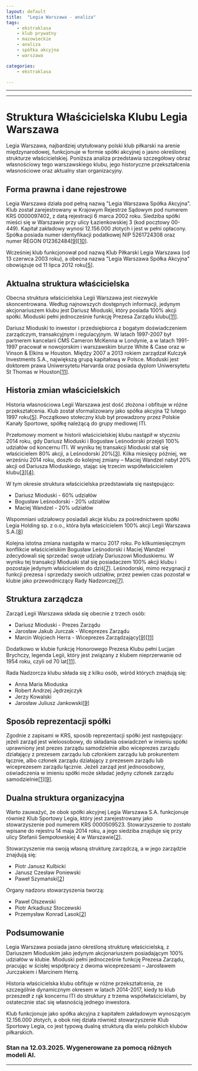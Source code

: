 ```yaml
---
layout: default
title:  "Legia Warszawa - analiza"
tags: 
    - ekstraklasa
    - klub prywatny
    - mazowieckie
    - analiza
    - spółka akcyjna
    - warszawa

categories:
    - ekstraklasa

---
```


[1]: https://rejestr.io/krs/97402/legia-warszawa  
[2]: https://krs-pobierz.pl/klub-sportowy-legia-i5303848  
[3]: https://www.forbes.pl/wiadomosci/maciej-wandzel-nowym-wspolwlascicielem-legii-warszawa/wj8mrzp  
[4]: https://wspieramrozwoj.pl/legia-warszawa-s-a/  
[5]: https://pl.wikipedia.org/wiki/Legia_Warszawa_(pi%C5%82ka_no%C5%BCna)  
[6]: http://rejestrkrs.pl/legia_warszawa_spolka_akcyjna,0000097402,1.html  
[7]: https://tvrepublika.pl/Sport/Zmiana-wlascicielska-w-Legii-Warszawa-faktem-Klub-w-rekach-Mioduskiego/46137  
[8]: https://www.doradzamy.to/artykuly/konflikt-w-legii-warszawa-jakie-wnioski-dla-twojej-spolki  
[9]: https://krs-pobierz.pl/legia-warszawa-spolka-akcyjna-i62306  
[10]: https://legia.com/kontakt  
[11]: https://legia.com/wladze-klubu  
[12]: https://www.biznesradar.pl/akcjonariat/GPW  
[13]: https://www.money.pl/gospodarka/wiadomosci/artykul/fortuna-entertainment-wezwanie-wycofanie,230,0,2395366.html  
[14]: https://legia.com/regulaminy/RaportFinansowy_Legia2019_lite_FINAL.pdf  
[15]: https://tvn24.pl/tvnwarszawa/najnowsze/warszawa-konflikt-ratusza-i-mioduskiego-o-korty-st5616619  
[16]: https://www.wyszukiwarkakrs.pl/profile/0000097402  
[17]: https://przegladsportowy.onet.pl/pilka-nozna/ekstraklasa/rewolucja-w-legii-warszawa-jacek-zielinski-juz-nie-jest-dyrektorem-sportowym/2x9ep7f  
[18]: https://pliki.legia.pl/Raport%20finansowy%20na%2030.06.2022.pdf  
[19]: http://pliki.legia.pl/Pierwsze%20zawiadomienie%2028.09.2020.pdf  
[20]: https://sport.tvp.pl/58724872/korty-legii-warszawa-ponownie-we-wlasciwej-spolce-dariusz-mioduski-cofnal-decyzje  
[21]: https://rejestr.io/krs/97402/legia-warszawa/powiazania  
[22]: https://www.rdc.pl/aktualnosci/mioduski-prezesem-i-jedynym-wlascicielem-legii-warszawa_F4U4MwAE3IKtN3j8yiEH  
[23]: http://pliki.legia.pl/RAPORT_2020_zmieniony.pdf  
[24]: https://www.imsig.pl/krs/0000097402  
[25]: http://pliki.legia.pl/LW_Sprawozdanie%20finansowe_2018.pdf  
[26]: https://aleo.com/pl/firma/legia-warszawa-spolka-akcyjna  

---
---

# Struktura Właścicielska Klubu Legia Warszawa

Legia Warszawa, najbardziej utytułowany polski klub piłkarski na arenie międzynarodowej, funkcjonuje w formie spółki akcyjnej o jasno określonej strukturze właścicielskiej. Poniższa analiza przedstawia szczegółowy obraz własnościowy tego warszawskiego klubu, jego historyczne przekształcenia własnościowe oraz aktualny stan organizacyjny.

## Forma prawna i dane rejestrowe

Legia Warszawa działa pod pełną nazwą "Legia Warszawa Spółka Akcyjna". Klub został zarejestrowany w Krajowym Rejestrze Sądowym pod numerem KRS 0000097402, z datą rejestracji 6 marca 2002 roku. Siedziba spółki mieści się w Warszawie przy ulicy Łazienkowskiej 3 (kod pocztowy 00-449). Kapitał zakładowy wynosi 12.156.000 złotych i jest w pełni opłacony. Spółka posiada numer identyfikacji podatkowej NIP 5261724308 oraz numer REGON 012362484\[[9]\]\[[10]\].

Wcześniej klub funkcjonował pod nazwą Klub Piłkarski Legia Warszawa (od 13 czerwca 2003 roku), a obecna nazwa "Legia Warszawa Spółka Akcyjna" obowiązuje od 11 lipca 2012 roku\[[5]\].

## Aktualna struktura właścicielska

Obecna struktura właścicielska Legii Warszawa jest niezwykle skoncentrowana. Według najnowszych dostępnych informacji, jedynym akcjonariuszem klubu jest Dariusz Mioduski, który posiada 100% akcji spółki. Mioduski pełni jednocześnie funkcję Prezesa Zarządu klubu\[[11]\].

Dariusz Mioduski to inwestor i przedsiębiorca z bogatym doświadczeniem zarządczym, transakcyjnym i regulacyjnym. W latach 1997-2007 był partnerem kancelarii CMS Cameron McKenna w Londynie, a w latach 1991-1997 pracował w nowojorskim i warszawskim biurze White & Case oraz w Vinson & Elkins w Houston. Między 2007 a 2013 rokiem zarządzał Kulczyk Investments S.A., największą grupą kapitałową w Polsce. Mioduski jest doktorem prawa Uniwersytetu Harvarda oraz posiada dyplom Uniwersytetu St Thomas w Houston\[[11]\].

## Historia zmian właścicielskich

Historia własnościowa Legii Warszawa jest dość złożona i obfituje w różne przekształcenia. Klub został sformalizowany jako spółka akcyjna 12 lutego 1997 roku\[[5]\]. Początkowo stołeczny klub był prowadzony przez Polskie Kanały Sportowe, spółkę należącą do grupy mediowej ITI.

Przełomowy moment w historii właścicielskiej klubu nastąpił w styczniu 2014 roku, gdy Dariusz Mioduski i Bogusław Leśnodorski przejęli 100% udziałów od koncernu ITI. W wyniku tej transakcji Mioduski stał się właścicielem 80% akcji, a Leśnodorski 20%\[[3]\]. Kilka miesięcy później, we wrześniu 2014 roku, doszło do kolejnej zmiany – Maciej Wandzel nabył 20% akcji od Dariusza Mioduskiego, stając się trzecim współwłaścicielem klubu\[[3]\]\[[4]\].

W tym okresie struktura właścicielska przedstawiała się następująco:
- Dariusz Mioduski - 60% udziałów
- Bogusław Leśnodorski - 20% udziałów
- Maciej Wandzel - 20% udziałów

Wspomniani udziałowcy posiadali akcje klubu za pośrednictwem spółki Legia Holding sp. z o.o., która była właścicielem 100% akcji Legii Warszawa S.A.\[[8]\]

Kolejna istotna zmiana nastąpiła w marcu 2017 roku. Po kilkumiesięcznym konflikcie właścicielskim Bogusław Leśnodorski i Maciej Wandzel zdecydowali się sprzedać swoje udziały Dariuszowi Mioduskiemu. W wyniku tej transakcji Mioduski stał się posiadaczem 100% akcji klubu i pozostaje jedynym właścicielem do dziś\[[7]\]. Leśnodorski, mimo rezygnacji z funkcji prezesa i sprzedaży swoich udziałów, przez pewien czas pozostał w klubie jako przewodniczący Rady Nadzorczej\[[7]\].

## Struktura zarządcza

Zarząd Legii Warszawa składa się obecnie z trzech osób:
- Dariusz Mioduski - Prezes Zarządu
- Jarosław Jakub Jurczak - Wiceprezes Zarządu
- Marcin Wojciech Herra - Wiceprezes Zarządzający\[[9]\]\[[11]\]

Dodatkowo w klubie funkcję Honorowego Prezesa Klubu pełni Lucjan Brychczy, legenda Legii, który jest związany z klubem nieprzerwanie od 1954 roku, czyli od 70 lat\[[11]\].

Rada Nadzorcza klubu składa się z kilku osób, wśród których znajdują się:
- Anna Maria Mioduska
- Robert Andrzej Jędrzejczyk
- Jerzy Kowalski
- Jarosław Juliusz Jankowski\[[9]\]

## Sposób reprezentacji spółki

Zgodnie z zapisami w KRS, sposób reprezentacji spółki jest następujący: jeżeli zarząd jest wieloosobowy, do składania oświadczeń w imieniu spółki uprawniony jest prezes zarządu samodzielnie albo wiceprezes zarządu działający z prezesem zarządu lub członkiem zarządu lub prokurentem łącznie, albo członek zarządu działający z prezesem zarządu lub wiceprezesem zarządu łącznie. Jeżeli zarząd jest jednoosobowy, oświadczenia w imieniu spółki może składać jedyny członek zarządu samodzielnie\[[1]\]\[[9]\].

## Dualna struktura organizacyjna

Warto zauważyć, że obok spółki akcyjnej Legia Warszawa S.A. funkcjonuje również Klub Sportowy Legia, który jest zarejestrowany jako stowarzyszenie pod numerem KRS 0000509523. Stowarzyszenie to zostało wpisane do rejestru 14 maja 2014 roku, a jego siedziba znajduje się przy ulicy Stefanii Sempołowskiej 4 w Warszawie\[[2]\].

Stowarzyszenie ma swoją własną strukturę zarządczą, a w jego zarządzie znajdują się:
- Piotr Janusz Kulbicki
- Janusz Czesław Poniewski
- Paweł Szymański\[[2]\]

Organy nadzoru stowarzyszenia tworzą:
- Paweł Olszewski
- Piotr Arkadiusz Stoczewski
- Przemysław Konrad Lasok\[[2]\]

## Podsumowanie

Legia Warszawa posiada jasno określoną strukturę właścicielską, z Dariuszem Mioduskim jako jedynym akcjonariuszem posiadającym 100% udziałów w klubie. Mioduski pełni jednocześnie funkcję Prezesa Zarządu, pracując w ścisłej współpracy z dwoma wiceprezesami – Jarosławem Jurczakiem i Marcinem Herrą.

Historia właścicielska klubu obfituje w różne przekształcenia, ze szczególnie dynamicznym okresem w latach 2014-2017, kiedy to klub przeszedł z rąk koncernu ITI do struktury z trzema współwłaścicielami, by ostatecznie stać się własnością jednego inwestora.

Klub funkcjonuje jako spółka akcyjna z kapitałem zakładowym wynoszącym 12.156.000 złotych, a obok niej działa również stowarzyszenie Klub Sportowy Legia, co jest typową dualną strukturą dla wielu polskich klubów piłkarskich.

### Stan na 12.03.2025. Wygenerowane za pomocą różnych modeli AI.
---